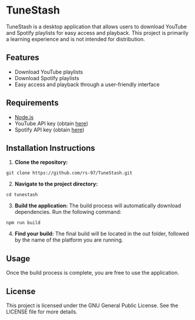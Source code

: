 # TuneStash

TuneStash is a desktop application that allows users to download YouTube and Spotify playlists for easy access and playback. This project is primarily a learning experience and is not intended for distribution.

## Features

- Download YouTube playlists
- Download Spotify playlists
- Easy access and playback through a user-friendly interface

## Requirements

- [Node.js](https://nodejs.org/en/)
- YouTube API key (obtain [here](https://developers.google.com/youtube/v3/getting-started))
- Spotify API key (obtain [here](https://developer.spotify.com/dashboard/))

## Installation Instructions

1. **Clone the repository:**
```
git clone https://github.com/rs-97/TuneStash.git
```

2. **Navigate to the project directory:**
```
cd tunestash
```

3. **Build the application:**
   The build process will automatically download dependencies. Run the following command:
```
npm run build
```

4. **Find your build:**
   The final build will be located in the out folder, followed by the name of the platform you are running.

## Usage

Once the build process is complete, you are free to use the application.

## License

This project is licensed under the GNU General Public License. See the LICENSE file for more details.
